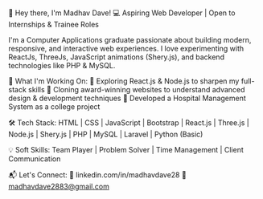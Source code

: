 👋 Hey there, I'm Madhav Dave!
💻 Aspiring Web Developer | Open to Internships & Trainee Roles



I'm a Computer Applications graduate passionate about building modern, responsive, and interactive web experiences. I love experimenting with ReactJs, ThreeJs, JavaScript animations (Shery.js), and backend technologies like PHP & MySQL.



🚀 What I'm Working On:
🔹 Exploring React.js & Node.js to sharpen my full-stack skills
🔹 Cloning award-winning websites to understand advanced design & development techniques
🔹 Developed a Hospital Management System as a college project



🛠 Tech Stack:
HTML | CSS | JavaScript | Bootstrap | React.js | Three.js | Node.js | Shery.js | PHP | MySQL | Laravel | Python (Basic)



💡 Soft Skills:
Team Player | Problem Solver | Time Management | Client Communication 



📬 Let's Connect:
🔗 linkedin.com/in/madhavdave28
📧 madhavdave2883@gmail.com

